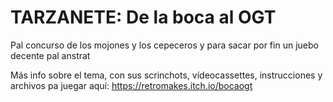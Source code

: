 # TARZANETE: De la boca al OGT
Pal concurso de los mojones y los cepeceros y para sacar por fin un juebo decente pal anstrat

Más info sobre el tema, con sus scrinchots, vídeocassettes, instrucciones y archivos pa juegar aquí:
https://retromakes.itch.io/bocaogt
